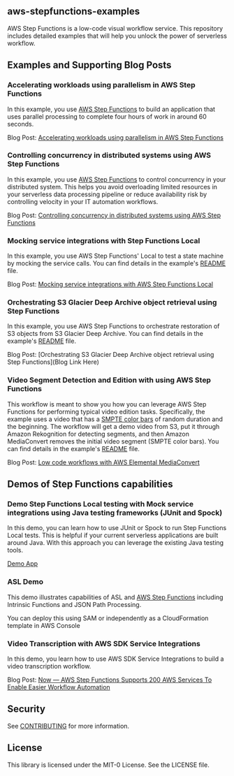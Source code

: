 ## aws-stepfunctions-examples

AWS Step Functions is a low-code visual workflow service. This repository includes detailed examples that will help you unlock the power of serverless workflow.

## Examples and Supporting Blog Posts

### Accelerating workloads using parallelism in AWS Step Functions

In this example, you use [AWS Step Functions](https://aws.amazon.com/step-functions/) to build an application that uses parallel processing to complete four hours of work in around 60 seconds.

Blog Post: [Accelerating workloads using parallelism in AWS Step Functions](https://aws.amazon.com/blogs/compute/accelerating-workloads-using-parallelism-in-aws-step-functions/)

### Controlling concurrency in distributed systems using AWS Step Functions

In this example, you use [AWS Step Functions](https://aws.amazon.com/step-functions/) to control concurrency in your distributed system. This helps you avoid overloading limited resources in your serverless data processing pipeline or reduce availability risk by controlling velocity in your IT automation workflows.

Blog Post: [Controlling concurrency in distributed systems using AWS Step Functions](https://aws.amazon.com/blogs/compute/controlling-concurrency-in-distributed-systems-using-aws-step-functions/)

### Mocking service integrations with Step Functions Local
In this example, you use AWS Step Functions' Local to test a state machine by mocking the service calls. You can find details in the example's [README](./sam/app-local-testing-mock-config/README.md) file.

Blog Post: [Mocking service integrations with AWS Step Functions Local](https://aws.amazon.com/blogs/compute/mocking-service-integrations-with-aws-step-functions-local/)

### Orchestrating S3 Glacier Deep Archive object retrieval using Step Functions
In this example, you use AWS Step Functions to orchestrate restoration of S3 objects from S3 Glacier Deep Archive. You can find details in the example's [README](./cdk/app-glacier-deep-archive-retrieval/README.md) file.

Blog Post: [Orchestrating S3 Glacier Deep Archive object retrieval using Step Functions](Blog Link Here)

### Video Segment Detection and Edition with using AWS Step Functions
This workflow is meant to show you how you can leverage AWS Step Functions for performing typical video edition tasks. Specifically, the example uses a video that has a [SMPTE color bars](https://en.wikipedia.org/wiki/SMPTE_color_bars) of random duration and the beginning. The workflow will get a demo video from S3, put it through Amazon Rekognition for detecting segments, and then Amazon MediaConvert removes the initial video segment (SMPTE color bars). You can find details in the example's [README](./sam/app-video-segment-detection-and-edition/README.md) file.

Blog Post: [Low code workflows with AWS Elemental MediaConvert](https://aws.amazon.com/blogs/media/low-code-workflows-with-aws-elemental-mediaconvert/)

## Demos of Step Functions capabilities

### Demo Step Functions Local testing with Mock service integrations using Java testing frameworks (JUnit and Spock)
In this demo, you can learn how to use JUnit or Spock to run Step Functions Local tests. This is helpful if your current serverless applications are built around Java. With this approach you can leverage the existing Java testing tools.

[Demo App](./sam/demo-local-testing-using-java/README.md)

### ASL Demo

This demo illustrates capabilities of ASL and [AWS Step Functions](https://aws.amazon.com/step-functions/) including Intrinsic Functions and JSON Path Processing.

You can deploy this using SAM or independently as a CloudFormation template in AWS Console

### Video Transcription with AWS SDK Service Integrations ###

In this demo, you learn how to use AWS SDK Service Integrations to build a video transcription workflow.

Blog Post: [Now — AWS Step Functions Supports 200 AWS Services To Enable Easier Workflow Automation](https://github.com/aws-samples/aws-stepfunctions-examples/tree/main/sam/demo-video-transcription)

## Security

See [CONTRIBUTING](CONTRIBUTING.md#security-issue-notifications) for more information.

## License

This library is licensed under the MIT-0 License. See the LICENSE file.

